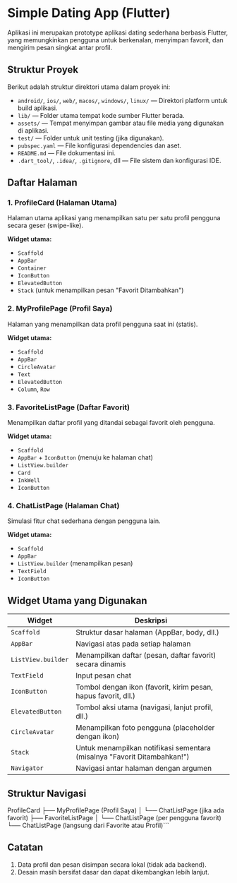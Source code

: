 # Simple Dating App (Flutter)

Aplikasi ini merupakan prototype aplikasi dating sederhana berbasis Flutter, yang memungkinkan pengguna untuk berkenalan, menyimpan favorit, dan mengirim pesan singkat antar profil.

## Struktur Proyek

Berikut adalah struktur direktori utama dalam proyek ini:

- `android/`, `ios/`, `web/`, `macos/`, `windows/`, `linux/` — Direktori platform untuk build aplikasi.
- `lib/` — Folder utama tempat kode sumber Flutter berada.
- `assets/` — Tempat menyimpan gambar atau file media yang digunakan di aplikasi.
- `test/` — Folder untuk unit testing (jika digunakan).
- `pubspec.yaml` — File konfigurasi dependencies dan aset.
- `README.md` — File dokumentasi ini.
- `.dart_tool/`, `.idea/`, `.gitignore`, dll — File sistem dan konfigurasi IDE.

## Daftar Halaman

### 1. ProfileCard (Halaman Utama)
Halaman utama aplikasi yang menampilkan satu per satu profil pengguna secara geser (swipe-like).

**Widget utama:**
- `Scaffold`
- `AppBar`
- `Container`
- `IconButton`
- `ElevatedButton`
- `Stack` (untuk menampilkan pesan "Favorit Ditambahkan")

### 2. MyProfilePage (Profil Saya)
Halaman yang menampilkan data profil pengguna saat ini (statis).

**Widget utama:**
- `Scaffold`
- `AppBar`
- `CircleAvatar`
- `Text`
- `ElevatedButton`
- `Column`, `Row`

### 3. FavoriteListPage (Daftar Favorit)
Menampilkan daftar profil yang ditandai sebagai favorit oleh pengguna.

**Widget utama:**
- `Scaffold`
- `AppBar` + `IconButton` (menuju ke halaman chat)
- `ListView.builder`
- `Card`
- `InkWell`
- `IconButton`

### 4. ChatListPage (Halaman Chat)
Simulasi fitur chat sederhana dengan pengguna lain.

**Widget utama:**
- `Scaffold`
- `AppBar`
- `ListView.builder` (menampilkan pesan)
- `TextField`
- `IconButton`

## Widget Utama yang Digunakan

| Widget           | Deskripsi                                                                 |
|------------------|---------------------------------------------------------------------------|
| `Scaffold`        | Struktur dasar halaman (AppBar, body, dll.)                              |
| `AppBar`          | Navigasi atas pada setiap halaman                                        |
| `ListView.builder`| Menampilkan daftar (pesan, daftar favorit) secara dinamis                |
| `TextField`       | Input pesan chat                                                         |
| `IconButton`      | Tombol dengan ikon (favorit, kirim pesan, hapus favorit, dll.)           |
| `ElevatedButton`  | Tombol aksi utama (navigasi, lanjut profil, dll.)                        |
| `CircleAvatar`    | Menampilkan foto pengguna (placeholder dengan ikon)                      |
| `Stack`           | Untuk menampilkan notifikasi sementara (misalnya "Favorit Ditambahkan!") |
| `Navigator`       | Navigasi antar halaman dengan argumen                                    |

## Struktur Navigasi
ProfileCard
├── MyProfilePage (Profil Saya)
│ └── ChatListPage (jika ada favorit)
├── FavoriteListPage
│ └── ChatListPage (per pengguna favorit)
└── ChatListPage (langsung dari Favorite atau Profil)```


## Catatan

1. Data profil dan pesan disimpan secara lokal (tidak ada backend).
2. Desain masih bersifat dasar dan dapat dikembangkan lebih lanjut.
